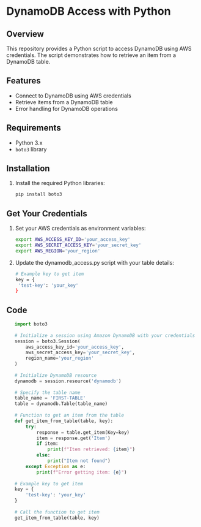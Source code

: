 # DynamoDB Access with Python

## Overview

This repository provides a Python script to access DynamoDB using AWS credentials. The script demonstrates how to retrieve an item from a DynamoDB table.

## Features

- Connect to DynamoDB using AWS credentials
- Retrieve items from a DynamoDB table
- Error handling for DynamoDB operations

## Requirements

- Python 3.x
- `boto3` library

## Installation

1. Install the required Python libraries:
   ```bash
   pip install boto3
   
## Get Your Credentials 

1. Set your AWS credentials as environment variables:
   ```bash
   export AWS_ACCESS_KEY_ID='your_access_key'
   export AWS_SECRET_ACCESS_KEY='your_secret_key'
   export AWS_REGION='your_region'
2. Update the dynamodb_access.py script with your table details:
   ```bash
   # Example key to get item
   key = {
    'test-key': 'your_key'
   }

## Code
```python
   import boto3
   
   # Initialize a session using Amazon DynamoDB with your credentials
   session = boto3.Session(
       aws_access_key_id='your_access_key',
       aws_secret_access_key='your_secret_key',
       region_name='your_region'
   )
   
   # Initialize DynamoDB resource
   dynamodb = session.resource('dynamodb')
   
   # Specify the table name
   table_name = 'FIRST-TABLE'
   table = dynamodb.Table(table_name)
   
   # Function to get an item from the table
   def get_item_from_table(table, key):
       try:
           response = table.get_item(Key=key)
           item = response.get('Item')
           if item:
               print(f"Item retrieved: {item}")
           else:
               print("Item not found")
       except Exception as e:
           print(f"Error getting item: {e}")
   
   # Example key to get item
   key = {
       'test-key': 'your_key'
   }
   
   # Call the function to get item
   get_item_from_table(table, key)
